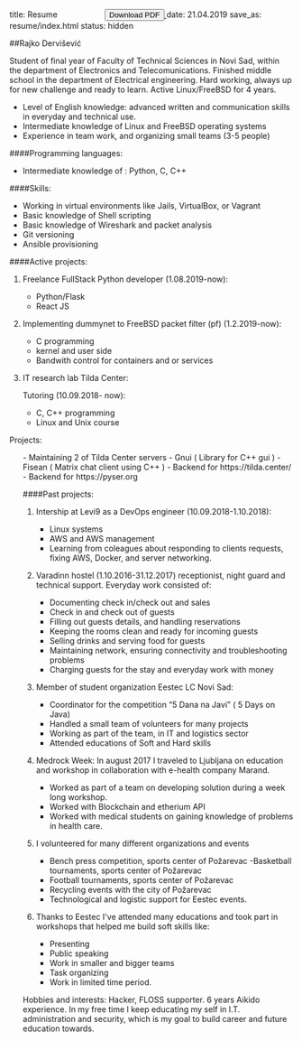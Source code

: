 title: Resume     <a href="./RajkoDervisevicCV.pdf" style="margin-left: 80px"> <button>Download PDF</button> </a>
date: 21.04.2019
save_as: resume/index.html
status: hidden

##Rajko Dervišević

Student of final year of Faculty of Technical Sciences in Novi Sad, within the department of Electronics and Telecomunications. Finished middle school in the department of Electrical engineering. Hard working, always up for new challenge and ready to learn. Active Linux/FreeBSD for 4 years.

- Level of English knowledge: advanced written and communication skills in everyday and technical use.
- Intermediate knowledge of Linux and FreeBSD operating systems
- Experience in team work, and organizing small teams (3-5 people)

####Programming languages:

- Intermediate knowledge of : Python, C, C++

####Skills:

- Working in virtual environments like Jails, VirtualBox, or Vagrant
- Basic knowledge of Shell scripting
- Basic knowledge of Wireshark and packet analysis
- Git versioning
- Ansible provisioning

####Active projects:

1. Freelance FullStack Python developer (1.08.2019-now):
	- Python/Flask
	- React JS

2. Implementing dummynet to FreeBSD packet filter (pf) (1.2.2019-now):
	- C programming
	- kernel and user side
	- Bandwith control for containers and or services

3. IT research lab Tilda Center:</p>
  Tutoring (10.09.2018- now):
    - C, C++ programming
    - Linux and Unix course</li>
</ul>
<p>Projects:</p>
<ul>
    - Maintaining 2 of Tilda Center servers
    - Gnui ( Library for C++ gui )
    - Fisean ( Matrix chat client using C++ )
    - Backend for https://tilda.center/
    - Backend for https://pyser.org

####Past projects:

1. Intership at Levi9 as a DevOps engineer (10.09.2018-1.10.2018):
	- Linux systems
	- AWS and AWS management
	- Learning from coleagues about responding to clients requests, fixing AWS, Docker, and server networking.

2. Varadinn hostel (1.10.2016-31.12.2017) receptionist, night guard and technical support. Everyday work consisted of:
	- Documenting check in/check out and sales
	- Check in and check out of guests
	- Filling out guests details, and handling reservations
	- Keeping the rooms clean and ready for incoming guests
	- Selling drinks and serving food for guests
	- Maintaining network, ensuring connectivity and troubleshooting problems
	- Charging guests for the stay and everyday work with money

3. Member of student organization Eestec LC Novi Sad:
	- Coordinator for the competition “5 Dana na Javi” ( 5 Days on Java)
	- Handled a small team of volunteers for many projects
	- Working as part of the team, in IT and logistics sector
	- Attended educations of Soft and Hard skills

4. Medrock Week:
 	In august 2017 I traveled to Ljubljana on education and workshop in collaboration with e-health company Marand.
	- Worked as part of a team on developing solution during a week long workshop.
	- Worked with Blockchain and etherium API
	- Worked with medical students on gaining knowledge of problems in health care.

5. I volunteered for many different organizations and events
	- Bench press competition, sports center of Požarevac
	-Basketball tournaments, sports center of Požarevac
	- Football tournaments, sports center of Požarevac
	- Recycling events with the city of Požarevac
	- Technological and logistic support for Eestec events.




6. Thanks to Eestec I've attended many educations and took part in workshops that helped me build soft skills like:
	- Presenting
	- Public speaking
	- Work in smaller and bigger teams
	- Task organizing
	- Work in limited time period.

Hobbies and interests:
	Hacker, FLOSS supporter. 6 years Aikido experience. In my free time I keep educating my self in I.T. administration and security, which is my goal to build career and future education towards.

